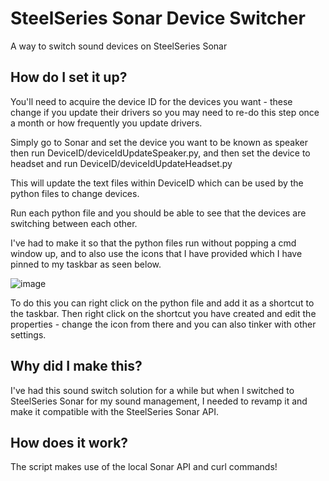 # SteelSeries Sonar Device Switcher
A way to switch sound devices on SteelSeries Sonar

## How do I set it up?
You'll need to acquire the device ID for the devices you want - these change if you update their drivers so you may need to re-do this step once a month or how frequently you update drivers. 

Simply go to Sonar and set the device you want to be known as speaker then run DeviceID/deviceIdUpdateSpeaker.py, and then set the device to headset and run DeviceID/deviceIdUpdateHeadset.py

This will update the text files within DeviceID which can be used by the python files to change devices.

Run each python file and you should be able to see that the devices are switching between each other.

I've had to make it so that the python files run without popping a cmd window up, and to also use the icons that I have provided which I have pinned to my taskbar as seen below.

![image](https://github.com/zencane/SteelSeries-Sonar-Device-Switcher/assets/141449041/b3ef520d-0631-477b-9186-2806ab05ef9e)

To do this you can right click on the python file and add it as a shortcut to the taskbar. Then right click on the shortcut you have created and edit the properties - change the icon from there and you can also tinker with other settings.

## Why did I make this?
I've had this sound switch solution for a while but when I switched to SteelSeries Sonar for my sound management, I needed to revamp it and make it compatible with the SteelSeries Sonar API.

## How does it work?
The script makes use of the local Sonar API and curl commands!
